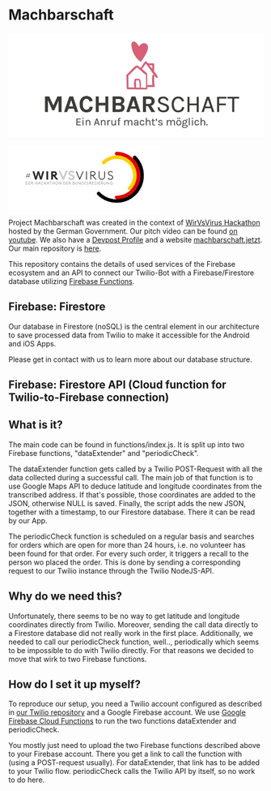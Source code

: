 # Machbarschaft

![Machbarschaft Logo](logo.jpeg)

![WirVsVirus Hackathon Logo](Logo_01_300px.jpg)

Project Machbarschaft was created in the context of [WirVsVirus Hackathon](https://wirvsvirushackathon.org/) hosted by the German Government. Our pitch video can be found [on youtube](https://www.youtube.com/watch?v=8YJ0I0dMmWg). We also have a [Devpost Profile](https://devpost.com/software/einanrufhilft) and a website [machbarschaft.jetzt](https://machbarschaft.jetzt/). Our main repository is [here](https://github.com/marc-sommer/machbarschaft).

This repository contains the details of used services of the Firebase ecosystem and an API to connect our Twilio-Bot with a Firebase/Firestore database utilizing [Firebase Functions](https://firebase.google.com/docs/functions).

## Firebase: Firestore

Our database in Firestore (noSQL) is the central element in our architecture to save processed data from Twilio to make it accessible for the Android and iOS Apps.

Please get in contact with us to learn more about our database structure.

## Firebase: Firestore API (Cloud function for Twilio-to-Firebase connection)

## What is it?

The main code can be found in functions/index.js. It is split up into two Firebase functions, "dataExtender" and "periodicCheck". 

The dataExtender function gets called by a Twilio POST-Request with all the data collected during a successful call. The main job of that function is to use Google Maps API to deduce latitude and longitude coordinates from the transcribed address. If that's possible, those coordinates are added to the JSON, otherwise NULL is saved. Finally, the script adds the new JSON, together with a timestamp, to our Firestore database. There it can be read by our App.

The periodicCheck function is scheduled on a regular basis and searches for orders which are open for more than 24 hours, i.e. no volunteer has been found for that order. For every such order, it triggers a recall to the person wo placed the order. This is done by sending a corresponding request to our Twilio instance through the Twilio NodeJS-API.

## Why do we need this?

Unfortunately, there seems to be no way to get latitude and longitude coordinates directly from Twilio. Moreover, sending the call data directly to a Firestore database did not really work in the first place. Additionally, we needed to call our periodicCheck function, well.., periodically which seems to be impossible to do with Twilio directly. For that reasons we decided to move that wirk to two Firebase functions.

## How do I set it up myself?

To reproduce our setup, you need a Twilio account configured as described in [our Twilio repository](https://github.com/machbarschaft/machbarschaft-twilio) and a Google Firebase account. We use [Google Firebase Cloud Functions](https://firebase.google.com/docs/functions) to run the two functions dataExtender and periodicCheck.

You mostly just need to upload the two Firebase functions described above to your Firebase account. There you get a link to call the function with (using a POST-request usually). For dataExtender, that link has to be added to your Twilio flow. periodicCheck calls the Twilio API by itself, so no work to do here.
